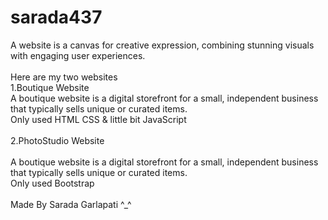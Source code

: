 # sarada437
A website is a canvas for creative expression, combining stunning visuals with engaging user experiences.<br><br>
Here are my two websites <br>
1.Boutique Website<br>
A boutique website is a digital storefront for a small, independent business that typically sells unique or curated items.<br>
Only used HTML CSS & little bit JavaScript<br><br>
2.PhotoStudio Website<br><br>
A boutique website is a digital storefront for a small, independent business that typically sells unique or curated items.<br>
Only used Bootstrap<br><br>
Made By Sarada Garlapati ^_^
